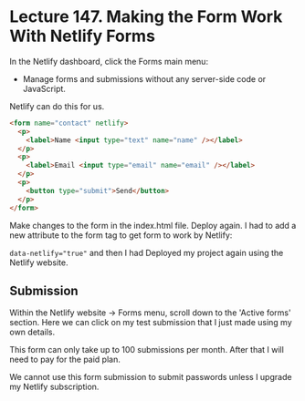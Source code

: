 # Lecture 147. Making the Form Work With Netlify Forms

In the Netlify dashboard, click the Forms main menu:

- Manage forms and submissions without any server-side code or JavaScript.

Netlify can do this for us.

```html
<form name="contact" netlify>
  <p>
    <label>Name <input type="text" name="name" /></label>
  </p>
  <p>
    <label>Email <input type="email" name="email" /></label>
  </p>
  <p>
    <button type="submit">Send</button>
  </p>
</form>
```

Make changes to the form in the index.html file.
Deploy again. I had to add a new attribute to the form tag to get form to work by Netlify:

`data-netlify="true"`
and then I had Deployed my project again using the Netlify website.

## Submission

Within the Netlify website -> Forms menu, scroll down to the 'Active forms' section. Here we can click on my test submission that I just made using my own details.

This form can only take up to 100 submissions per month. After that I will need to pay for the paid plan.

We cannot use this form submission to submit passwords unless I upgrade my Netlify subscription.
